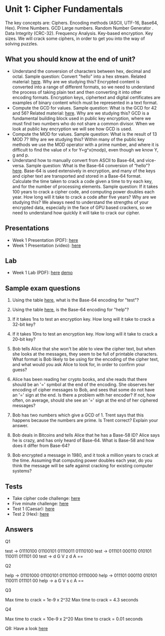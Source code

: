 # Unit 1: Cipher Fundamentals

The key concepts are: Ciphers. Encoding methods (ASCII, UTF-16, Base64, Hex). Prime Numbers. GCD Large numbers. Random Number Generator . Data Integrity (CRC-32). Frequency Analysis. Key-based encryption. Key sizes. We will crack some ciphers, in order to get you into the way of solving puzzles.

## What you should know at the end of unit?

* Understand the conversion of characters between hex, decimal and octal. Sample question: Convert "hello" into a hex stream. Related material: [here](https://asecuritysite.com/Coding/ascii). Why are we studying this? Encrypted content is converted into a range of different formats, so we need to understand the process of taking plain text and then converting it into other encoding formats. Encryption keys, ciphertext and digital certificates are examples of binary content which must be represented in a text format.
* Compute the GCD for values. Sample question: What is the GCD for 42 and 56? Related material: [here](https://asecuritysite.com/encryption/gcd). Why are we studying this? GCD is a fundamental building block used in public key encryption, where we must find two numbers who do not share a common divisor. When we look at public key encryption we will see how GCD is used.
* Compute the MOD for values. Sample question: What is the result of 13 MOD 7? Why are we studying this? Within many of the public key methods we use the MOD operator with a prime number, and where it is difficult to find the value of x for Y=g^x(modp), even though we know Y, g and p.
* Understand how to manually convert from ASCII to Base-64, and vice-versa. Sample question: What is the Base-64 conversion of “hello”? [here](https://asecuritysite.com/Coding/ascii). Base-64 is used extensively in encryption, and many of the keys and cipher text are transported and stored in a Base-64 format.
Calculate the time taken to crack a code given a time to try each key, and for the number of processing elements. Sample question: If it takes 100 years to crack a cipher code, and computing power doubles each year. How long will it take to crack a code after five years? Why are we studying this? We always need to understand the strengths of your encrypted data, especially in the face of GPU based crackers, so we need to understand how quickly it will take to crack our cipher.

## Presentations

* Week 1 Presentation (PDF): [here](https://asecuritysite.com/public/chapter01_ciphers_fundamentals.pdf)
* Week 1 Presentation (video): [here](https://www.youtube.com/watch?v=zqmjUpJNcJA)

## Lab

* Week 1 Lab (PDF): [here](https://github.com/billbuchanan/esecurity/tree/master/unit01_cipher_fundamentals/lab) [demo](https://www.youtube.com/watch?v=v6H7lHblKes)

## Sample exam questions

1. Using the table [here](https://asecuritysite.com/public/test_table.pdf), what is the Base-64 encoding for "test"?

2. Using the table [here](https://asecuritysite.com/public/test_table.pdf), is the Base-64 encoding for "help"?

3. If it takes 1ns to test an encryption key. How long will it take to crack a 32-bit key?

4. If it takes 10ns to test an encryption key. How long will it take to crack a 20-bit key?

5. Bob tells Alice that she won't be able to view the cipher text, but when she looks at the messages, they seem to be full of printable characters. What format is Bob likely to be using for the encoding of the cipher text, and what would you ask Alice to look for, in order to confirm your guess?

6. Alice has been reading her crypto books, and she reads that there should be an '=' symbol at the end of the encoding. She observes her encoding of cipher messages to Bob, and sees that some do not have an '=' sign at the end. Is there a problem with her encoder? If not, how often, on average, should she see an '=' sign at the end of her ciphered messages?

7. Bob has two numbers which give a GCD of 1. Trent says that this happens because the numbers are prime. Is Trent correct? Explain your answer.

8. Bob deals in Bitcoins and tells Alice that he has a Base-58 ID? Alice says he is crazy, and has only heard of Base-64. What is Base-58 and how does it differ from Base-64?

9. Bob encrypted a message in 1980, and it took a million years to crack at the time. Assuming that computing power doubles each year, do you think the message will be safe against cracking for existing computer systems?

## Tests

* Take cipher code challenge: [here](https://asecuritysite.com/challenges/hex)
* Five minute challenge: [here](https://asecuritysite.com/challenges/scramb)
* Test 1 (Caesar): [here](https://asecuritysite.com/tests/tests?sortBy=caesar)
* Test 2 (Hex): [here](https://asecuritysite.com/tests/tests?sortBy=hex01)


## Answers

Q1

test -> 01110100 01100101 01110011 01110100 
test -> 011101 000110 010101 110011 011101 00 
test ->  d       G       V       z      d   A  ==

Q2

help -> 01101000 01100101 01101100 01110000 
help -> 011101 000110 010101 110011 011101 00 
help ->  a     G        V      s      c    A  ==

Q3

Max time to crack = 1e-9 x 2^32
Max time to crack = 4.3 seconds

Q4

Max time to crack = 10e-9 x 2^20
Max time to crack = 0.01 seconds

Q8: Have a look [here](https://asecuritysite.com/encryption/base58)







